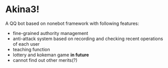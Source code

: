 # Akina3!
A QQ bot based on nonebot framework with following features:
* fine-grained authority management 
* anti-attack system based on recording and checking recent operations of each user
* teaching function
* lottery and kokeman game **in future**
* cannot find out other merits(?)